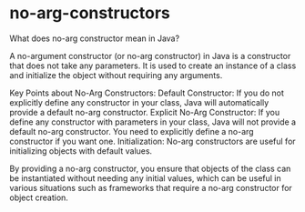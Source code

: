 # no-arg-constructors
What does no-arg constructor mean in Java?

A no-argument constructor (or no-arg constructor) in Java is a constructor that does not take any parameters. It is used to create an instance of a class and initialize the object without requiring any arguments.

Key Points about No-Arg Constructors:
Default Constructor: If you do not explicitly define any constructor in your class, Java will automatically provide a default no-arg constructor.
Explicit No-Arg Constructor: If you define any constructor with parameters in your class, Java will not provide a default no-arg constructor. You need to explicitly define a no-arg constructor if you want one.
Initialization: No-arg constructors are useful for initializing objects with default values.

By providing a no-arg constructor, you ensure that objects of the class can be instantiated without needing any initial values, which can be useful in various situations such as frameworks that require a no-arg constructor for object creation.
